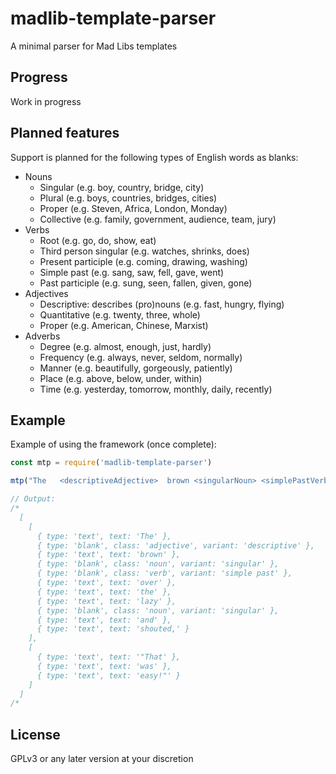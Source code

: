 # madlib-template-parser

A minimal parser for Mad Libs templates

## Progress

Work in progress

## Planned features

Support is planned for the following types of English words as blanks:

- Nouns
  - Singular (e.g. boy, country, bridge, city)
  - Plural (e.g. boys, countries, bridges, cities)
  - Proper (e.g. Steven, Africa, London, Monday)
  - Collective (e.g. family, government, audience, team, jury)
- Verbs
  - Root (e.g. go, do, show, eat)
  - Third person singular (e.g. watches, shrinks, does)
  - Present participle (e.g. coming, drawing, washing)
  - Simple past (e.g. sang, saw, fell, gave, went)
  - Past participle (e.g. sung, seen, fallen, given, gone)
- Adjectives
  - Descriptive: describes (pro)nouns (e.g. fast, hungry, flying)
  - Quantitative (e.g. twenty, three, whole)
  - Proper (e.g. American, Chinese, Marxist)
- Adverbs
  - Degree (e.g. almost, enough, just, hardly)
  - Frequency (e.g. always, never, seldom, normally)
  - Manner (e.g. beautifully, gorgeously, patiently)
  - Place (e.g. above, below, under, within)
  - Time (e.g. yesterday, tomorrow, monthly, daily, recently)

## Example

Example of using the framework (once complete):

```javascript
const mtp = require('madlib-template-parser')

mtp("The   <descriptiveAdjective>  brown <singularNoun> <simplePastVerb> over the lazy <singularNoun> and shouted,\r\n\r\n\"That was easy!\"")

// Output:
/*
  [
    [
      { type: 'text', text: 'The' },
      { type: 'blank', class: 'adjective', variant: 'descriptive' },
      { type: 'text', text: 'brown' },
      { type: 'blank', class: 'noun', variant: 'singular' },
      { type: 'blank', class: 'verb', variant: 'simple past' },
      { type: 'text', text: 'over' },
      { type: 'text', text: 'the' },
      { type: 'text', text: 'lazy' },
      { type: 'blank', class: 'noun', variant: 'singular' },
      { type: 'text', text: 'and' },
      { type: 'text', text: 'shouted,' }
    ],
    [
      { type: 'text', text: '"That' },
      { type: 'text', text: 'was' },
      { type: 'text', text: 'easy!"' }
    ]
  ]
/*
```

## License

GPLv3 or any later version at your discretion
